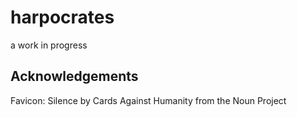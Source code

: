 # harpocrates
a work in progress

## Acknowledgements

Favicon: Silence by Cards Against Humanity from the Noun Project

